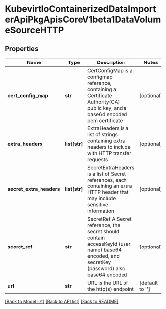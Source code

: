 # KubevirtIoContainerizedDataImporterApiPkgApisCoreV1beta1DataVolumeSourceHTTP

## Properties
Name | Type | Description | Notes
------------ | ------------- | ------------- | -------------
**cert_config_map** | **str** | CertConfigMap is a configmap reference, containing a Certificate Authority(CA) public key, and a base64 encoded pem certificate | [optional] 
**extra_headers** | **list[str]** | ExtraHeaders is a list of strings containing extra headers to include with HTTP transfer requests | [optional] 
**secret_extra_headers** | **list[str]** | SecretExtraHeaders is a list of Secret references, each containing an extra HTTP header that may include sensitive information | [optional] 
**secret_ref** | **str** | SecretRef A Secret reference, the secret should contain accessKeyId (user name) base64 encoded, and secretKey (password) also base64 encoded | [optional] 
**url** | **str** | URL is the URL of the http(s) endpoint | [default to '']

[[Back to Model list]](../README.md#documentation-for-models) [[Back to API list]](../README.md#documentation-for-api-endpoints) [[Back to README]](../README.md)



